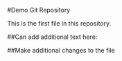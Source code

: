 #Demo Git Repository

This is the first file in this repository. 

##Can add additional text here:


##Make additional changes to the file 
